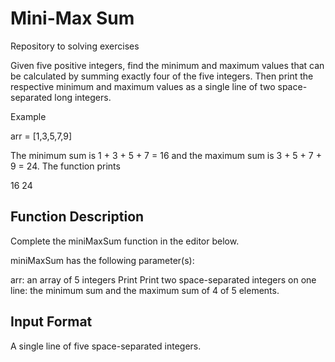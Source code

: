 # Mini-Max Sum
Repository to solving exercises

Given five positive integers, find the minimum and maximum values that can be calculated by summing exactly four of the five integers. Then print the respective minimum and maximum values as a single line of two space-separated long integers.

Example

arr = [1,3,5,7,9]

The minimum sum is 1 + 3 + 5 + 7 = 16 and the maximum sum is 3 + 5 + 7 + 9 = 24. The function prints

16 24

## Function Description
Complete the miniMaxSum function in the editor below.

miniMaxSum has the following parameter(s):

arr: an array of 5 integers Print Print two space-separated integers on one line: the minimum sum and the maximum sum of 4 of 5 elements.

## Input Format
A single line of five space-separated integers.
